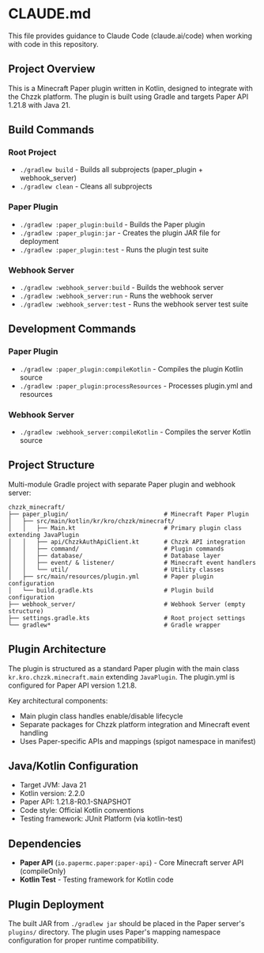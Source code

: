 # CLAUDE.md

This file provides guidance to Claude Code (claude.ai/code) when working with code in this repository.

## Project Overview

This is a Minecraft Paper plugin written in Kotlin, designed to integrate with the Chzzk platform. The plugin is built using Gradle and targets Paper API 1.21.8 with Java 21.

## Build Commands

### Root Project
- `./gradlew build` - Builds all subprojects (paper_plugin + webhook_server)
- `./gradlew clean` - Cleans all subprojects

### Paper Plugin
- `./gradlew :paper_plugin:build` - Builds the Paper plugin
- `./gradlew :paper_plugin:jar` - Creates the plugin JAR file for deployment
- `./gradlew :paper_plugin:test` - Runs the plugin test suite

### Webhook Server
- `./gradlew :webhook_server:build` - Builds the webhook server
- `./gradlew :webhook_server:run` - Runs the webhook server
- `./gradlew :webhook_server:test` - Runs the webhook server test suite

## Development Commands

### Paper Plugin
- `./gradlew :paper_plugin:compileKotlin` - Compiles the plugin Kotlin source
- `./gradlew :paper_plugin:processResources` - Processes plugin.yml and resources

### Webhook Server
- `./gradlew :webhook_server:compileKotlin` - Compiles the server Kotlin source

## Project Structure

Multi-module Gradle project with separate Paper plugin and webhook server:

```
chzzk_minecraft/
├── paper_plugin/                           # Minecraft Paper Plugin
│   ├── src/main/kotlin/kr/kro/chzzk/minecraft/
│   │   ├── Main.kt                         # Primary plugin class extending JavaPlugin
│   │   ├── api/ChzzkAuthApiClient.kt       # Chzzk API integration
│   │   ├── command/                        # Plugin commands
│   │   ├── database/                       # Database layer
│   │   ├── event/ & listener/              # Minecraft event handlers
│   │   └── util/                           # Utility classes
│   ├── src/main/resources/plugin.yml       # Paper plugin configuration
│   └── build.gradle.kts                    # Plugin build configuration
├── webhook_server/                         # Webhook Server (empty structure)
├── settings.gradle.kts                     # Root project settings
└── gradlew*                                # Gradle wrapper
```

## Plugin Architecture

The plugin is structured as a standard Paper plugin with the main class `kr.kro.chzzk.minecraft.main` extending `JavaPlugin`. The plugin.yml is configured for Paper API version 1.21.8.

Key architectural components:
- Main plugin class handles enable/disable lifecycle
- Separate packages for Chzzk platform integration and Minecraft event handling
- Uses Paper-specific APIs and mappings (spigot namespace in manifest)

## Java/Kotlin Configuration

- Target JVM: Java 21
- Kotlin version: 2.2.0
- Paper API: 1.21.8-R0.1-SNAPSHOT
- Code style: Official Kotlin conventions
- Testing framework: JUnit Platform (via kotlin-test)

## Dependencies

- **Paper API** (`io.papermc.paper:paper-api`) - Core Minecraft server API (compileOnly)
- **Kotlin Test** - Testing framework for Kotlin code

## Plugin Deployment

The built JAR from `./gradlew jar` should be placed in the Paper server's `plugins/` directory. The plugin uses Paper's mapping namespace configuration for proper runtime compatibility.